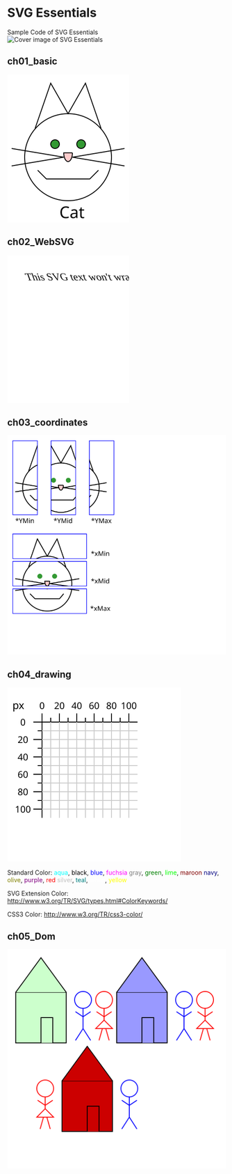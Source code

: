# SVG Essentials

Sample Code of SVG Essentials  
![Cover image of SVG Essentials](http://akamaicovers.oreilly.com/images/0636920032335/lrg.jpg)

## ch01_basic

![Cat](ch01_basic/Cat.svg)

## ch02_WebSVG

![SVG+XHTML](ch02_WebSVG/foreign_obj.svg)

## ch03_coordinates

![DefaultCoordinateUnit](ch03_coordinates/2_aspect_ratio_slice.svg)

## ch04_drawing

![DefaultRuler](ch04_drawing/0_default_ruler.svg)

Standard Color:
<span style="color:aqua;">aqua</span>, <span style="color:black;">black</span>, <span style="color:blue;">blue</span>, <span style="color:fuchsia;">fuchsia</span>
<span style="color:gray;">gray</span>, <span style="color:green;">green</span>, <span style="color:lime;">lime</span>, <span style="color:maroon;">maroon</span>
<span style="color:navy;">navy</span>, <span style="color:olive;">olive</span>, <span style="color:purple;">purple</span>, <span style="color:red;">red</span>
<span style="color:silver;">silver</span>, <span style="color:teal;">teal</span>, <span style="color:white;">white</span>, <span style="color:yellow;">yellow</span>

SVG Extension Color:
http://www.w3.org/TR/SVG/types.html#ColorKeywords/

CSS3 Color:
http://www.w3.org/TR/css3-color/

## ch05_Dom

![DefsGroup](ch05_Dom/3_group_defs.svg)
